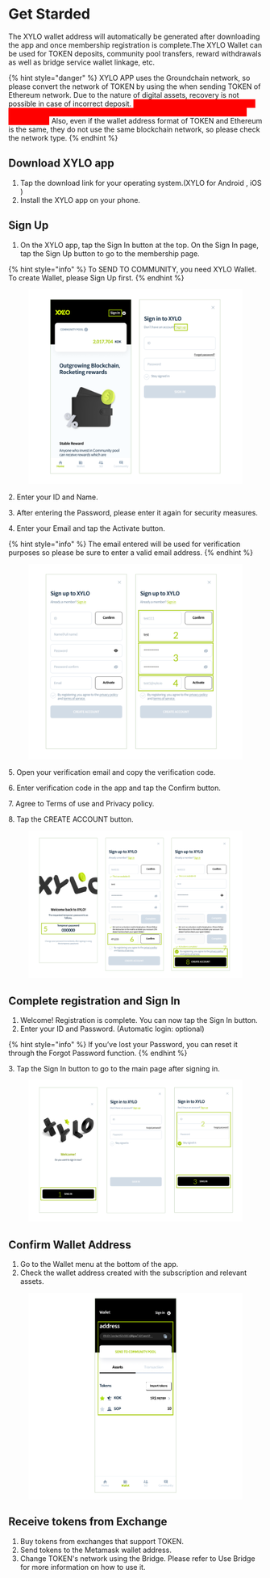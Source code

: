 # Get Starded

The XYLO wallet address will automatically be generated after downloading the app and once membership registration is complete.The XYLO Wallet can be used for TOKEN deposits, community pool transfers, reward withdrawals as well as bridge service wallet linkage, etc.&#x20;

{% hint style="danger" %}
XYLO APP uses the Groundchain network, so please convert the network of TOKEN by using the when sending TOKEN of Ethereum network. Due to the nature of digital assets, recovery is not possible in case of incorrect deposit. <mark style="color:red;background-color:red;">If you make a mistake, you can’t find TOKEN, so it is recommended to test conversion with a small amount of TOKEN first.</mark> Also, even if the wallet address format of TOKEN and Ethereum is the same, they do not use the same blockchain network, so please check the network type.
{% endhint %}

## Download XYLO app

1. Tap the download link for your operating system.(XYLO for Android , iOS )
2. Install the XYLO app on your phone.



## **Sign Up**

1. On the XYLO app, tap the Sign In button at the top. On the Sign In page, tap the Sign Up button to go to the membership page.&#x20;

{% hint style="info" %}
To SEND TO COMMUNITY, you need XYLO Wallet. To create Wallet, please Sign Up first.
{% endhint %}

<figure><img src="../.gitbook/assets/gitbook_image1.png" alt=""><figcaption></figcaption></figure>

2\. Enter your ID and Name.

3\. After entering the Password, please enter it again for security measures.

4\. Enter your Email and tap the Activate button.&#x20;

{% hint style="info" %}
The email entered will be used for verification purposes so please be sure to enter a valid email address.
{% endhint %}

<figure><img src="../.gitbook/assets/gitbook_image2.png" alt=""><figcaption></figcaption></figure>

5\. Open your verification email and copy the verification code.

6\. Enter verification code in the app and tap the Confirm button.

7\. Agree to Terms of use and Privacy policy.

8\. Tap the CREATE ACCOUNT button.

<figure><img src="../.gitbook/assets/gitbook_image3.png" alt=""><figcaption></figcaption></figure>

## Complete registration and Sign In

1. Welcome! Registration is complete. You can now tap the Sign In button.
2. Enter your ID and Password. (Automatic login: optional)&#x20;

{% hint style="info" %}
If you’ve lost your Password, you can reset it through the Forgot Password function.
{% endhint %}

3\. Tap the Sign In button to go to the main page after signing in.

<figure><img src="../.gitbook/assets/gitbook_image4.png" alt=""><figcaption></figcaption></figure>

## Confirm Wallet Address

1. Go to the Wallet menu at the bottom of the app.
2. Check the wallet address created with the subscription and relevant assets.

<figure><img src="../.gitbook/assets/gitbook_image5.png" alt=""><figcaption></figcaption></figure>

## Receive tokens from Exchange

1. Buy tokens from exchanges that support TOKEN.
2. Send tokens to the Metamask wallet address.
3. Change TOKEN's network using the Bridge. Please refer to Use Bridge for more information on how to use it.
